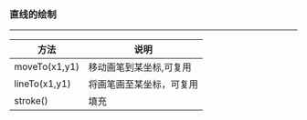 ### 直线的绘制

------------

|方法|说明|
|----|----|
|moveTo(x1,y1)|移动画笔到某坐标,可复用|
|lineTo(x1,y1)|将画笔画至某坐标，可复用|
|stroke()|填充|